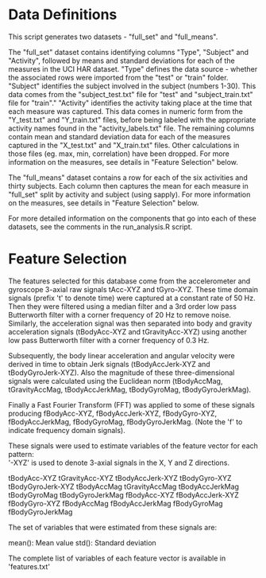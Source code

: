 Data Definitions
================

This script generates two datasets - "full_set" and "full_means".

The "full_set" dataset contains identifying columns "Type", "Subject" and "Activity", followed by means and standard deviations for each of the measures in the UCI HAR dataset.
    "Type" defines the data source - whether the associated rows were imported from the "test" or "train" folder.
    "Subject" identifies the subject involved in the subject (numbers 1-30). This data comes from the "subject_test.txt" file for "test" and "subject_train.txt" file for "train"."
    "Activity" identifies the activity taking place at the time that each measure was captured. This data comes in numeric form from the "Y_test.txt" and "Y_train.txt" files, before being labeled with the appropriate activity names found in the "activity_labels.txt" file.
    The remaining columns contain mean and standard deviation data for each of the measures captured in the "X_test.txt" and "X_train.txt" files. Other calculations in those files (eg. max, min, correlation) have been dropped. For more information on the measures, see details in "Feature Selection" below.

The "full_means" dataset contains a row for each of the six activities and thirty subjects. Each column then captures the mean for each measure in "full_set" split by activity and subject (using sapply). For more information on the measures, see details in "Feature Selection" below.

For more detailed information on the components that go into each of these datasets, see the comments in the run_analysis.R script.


Feature Selection 
=================

The features selected for this database come from the accelerometer and gyroscope 3-axial raw signals tAcc-XYZ and tGyro-XYZ. These time domain signals (prefix 't' to denote time) were captured at a constant rate of 50 Hz. Then they were filtered using a median filter and a 3rd order low pass Butterworth filter with a corner frequency of 20 Hz to remove noise. Similarly, the acceleration signal was then separated into body and gravity acceleration signals (tBodyAcc-XYZ and tGravityAcc-XYZ) using another low pass Butterworth filter with a corner frequency of 0.3 Hz. 

Subsequently, the body linear acceleration and angular velocity were derived in time to obtain Jerk signals (tBodyAccJerk-XYZ and tBodyGyroJerk-XYZ). Also the magnitude of these three-dimensional signals were calculated using the Euclidean norm (tBodyAccMag, tGravityAccMag, tBodyAccJerkMag, tBodyGyroMag, tBodyGyroJerkMag). 

Finally a Fast Fourier Transform (FFT) was applied to some of these signals producing fBodyAcc-XYZ, fBodyAccJerk-XYZ, fBodyGyro-XYZ, fBodyAccJerkMag, fBodyGyroMag, fBodyGyroJerkMag. (Note the 'f' to indicate frequency domain signals). 

These signals were used to estimate variables of the feature vector for each pattern:  
'-XYZ' is used to denote 3-axial signals in the X, Y and Z directions.

tBodyAcc-XYZ
tGravityAcc-XYZ
tBodyAccJerk-XYZ
tBodyGyro-XYZ
tBodyGyroJerk-XYZ
tBodyAccMag
tGravityAccMag
tBodyAccJerkMag
tBodyGyroMag
tBodyGyroJerkMag
fBodyAcc-XYZ
fBodyAccJerk-XYZ
fBodyGyro-XYZ
fBodyAccMag
fBodyAccJerkMag
fBodyGyroMag
fBodyGyroJerkMag

The set of variables that were estimated from these signals are: 

mean(): Mean value
std(): Standard deviation

The complete list of variables of each feature vector is available in 'features.txt'
